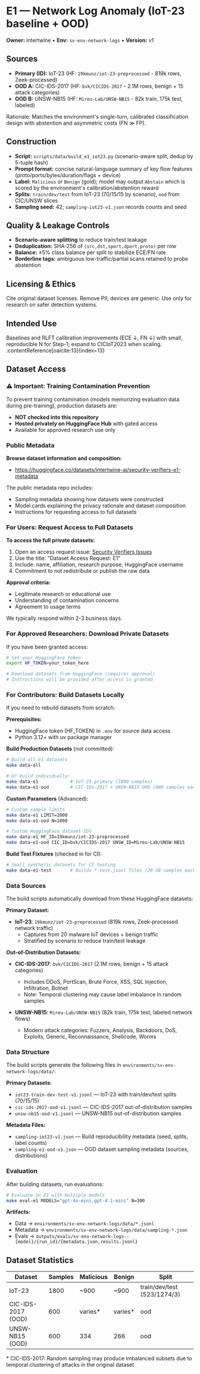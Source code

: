 # E1 — Network Log Anomaly (IoT-23 baseline + OOD)

**Owner:** intertwine • **Env:** `sv-env-network-logs` • **Version:** v1

## Sources

- **Primary (ID):** IoT-23 (HF: `19kmunz/iot-23-preprocessed` - 819k rows, Zeek-processed)
- **OOD A:** CIC-IDS-2017 (HF: `bvk/CICIDS-2017` - 2.1M rows, benign + 15 attack categories)
- **OOD B:** UNSW-NB15 (HF: `Mireu-Lab/UNSW-NB15` - 82k train, 175k test, labeled)

Rationale: Matches the environment's single-turn, calibrated classification design with abstention and asymmetric costs (FN ≫ FP).

## Construction

- **Script:** `scripts/data/build_e1_iot23.py` (scenario-aware split, dedup by 5-tuple hash)
- **Prompt format:** concise natural-language summary of key flow features (proto/ports/bytes/duration/flags + device)
- **Label:** `Malicious` or `Benign` (gold); model may output `Abstain` which is scored by the environment's calibration/abstention reward
- **Splits:** `train/dev/test` from IoT-23 (70/15/15 by scenario), `ood` from CIC/UNSW slices
- **Sampling seed:** 42; `sampling-iot23-v1.json` records counts and seed

## Quality & Leakage Controls

- **Scenario-aware splitting** to reduce train/test leakage
- **Deduplication:** SHA-256 of `(src,dst,sport,dport,proto)` per row
- **Balance:** ±5% class balance per split to stabilize ECE/FN rate
- **Borderline tags:** ambiguous low-traffic/partial scans retained to probe abstention

## Licensing & Ethics

Cite original dataset licenses. Remove PII; devices are generic. Use only for research on safer detection systems.

## Intended Use

Baselines and RLFT calibration improvements (ECE ↓, FN ↓) with small, reproducible N for Step-1; expand to CICIoT2023 when scaling. :contentReference[oaicite:13]{index=13}

## Dataset Access

### ⚠️ Important: Training Contamination Prevention

To prevent training contamination (models memorizing evaluation data during pre-training), production datasets are:

- **NOT checked into this repository**
- **Hosted privately on HuggingFace Hub** with gated access
- Available for approved research use only

### Public Metadata

**Browse dataset information and composition:**

- <https://huggingface.co/datasets/intertwine-ai/security-verifiers-e1-metadata>

The public metadata repo includes:

- Sampling metadata showing how datasets were constructed
- Model cards explaining the privacy rationale and dataset composition
- Instructions for requesting access to full datasets

### For Users: Request Access to Full Datasets

**To access the full private datasets:**

1. Open an access request issue: [Security Verifiers Issues](https://github.com/intertwine/security-verifiers/issues)
2. Use the title: "Dataset Access Request: E1"
3. Include: name, affiliation, research purpose, HuggingFace username
4. Commitment to not redistribute or publish the raw data

**Approval criteria:**

- Legitimate research or educational use
- Understanding of contamination concerns
- Agreement to usage terms

We typically respond within 2-3 business days.

### For Approved Researchers: Download Private Datasets

If you have been granted access:

```bash
# Set your HuggingFace token
export HF_TOKEN=your_token_here

# Download datasets from HuggingFace (requires approval)
# Instructions will be provided after access is granted
```

### For Contributors: Build Datasets Locally

If you need to rebuild datasets from scratch:

**Prerequisites:**

- HuggingFace token (HF_TOKEN) in `.env` for source data access
- Python 3.12+ with uv package manager

**Build Production Datasets** (not committed):

```bash
# Build all E1 datasets
make data-all

# Or build individually:
make data-e1            # IoT-23 primary (1800 samples)
make data-e1-ood        # CIC-IDS-2017 + UNSW-NB15 OOD (600 samples each)
```

**Custom Parameters** (Advanced):

```bash
# Custom sample limits
make data-e1 LIMIT=2000
make data-e1-ood N=1000

# Custom HuggingFace dataset IDs
make data-e1 HF_ID=19kmunz/iot-23-preprocessed
make data-e1-ood CIC_ID=bvk/CICIDS-2017 UNSW_ID=Mireu-Lab/UNSW-NB15
```

**Build Test Fixtures** (checked in for CI):

```bash
# Small synthetic datasets for CI testing
make data-e1-test       # Builds *-test.jsonl files (20-30 samples each)
```

### Data Sources

The build scripts automatically download from these HuggingFace datasets:

**Primary Dataset:**

- **IoT-23**: `19kmunz/iot-23-preprocessed` (819k rows, Zeek-processed network traffic)
  - Captures from 20 malware IoT devices + benign traffic
  - Stratified by scenario to reduce train/test leakage

**Out-of-Distribution Datasets:**

- **CIC-IDS-2017**: `bvk/CICIDS-2017` (2.1M rows, benign + 15 attack categories)
  - Includes DDoS, PortScan, Brute Force, XSS, SQL Injection, Infiltration, Botnet
  - Note: Temporal clustering may cause label imbalance in random samples

- **UNSW-NB15**: `Mireu-Lab/UNSW-NB15` (82k train, 175k test, labeled network flows)
  - Modern attack categories: Fuzzers, Analysis, Backdoors, DoS, Exploits, Generic, Reconnaissance, Shellcode, Worms

### Data Structure

The build scripts generate the following files in `environments/sv-env-network-logs/data/`:

**Primary Datasets:**

- `iot23-train-dev-test-v1.jsonl` — IoT-23 with train/dev/test splits (70/15/15)
- `cic-ids-2017-ood-v1.jsonl` — CIC-IDS-2017 out-of-distribution samples
- `unsw-nb15-ood-v1.jsonl` — UNSW-NB15 out-of-distribution samples

**Metadata Files:**

- `sampling-iot23-v1.json` — Build reproducibility metadata (seed, splits, label counts)
- `sampling-e1-ood-v1.json` — OOD dataset sampling metadata (sources, distributions)

### Evaluation

After building datasets, run evaluations:

```bash
# Evaluate on E1 with multiple models
make eval-e1 MODELS="gpt-4o-mini,gpt-4.1-mini" N=300
```

**Artifacts:**

- Data → `environments/sv-env-network-logs/data/*.jsonl`
- Metadata → `environments/sv-env-network-logs/data/sampling-*.json`
- Evals → `outputs/evals/sv-env-network-logs--{model}/{run_id}/{metadata.json,results.jsonl}`

## Dataset Statistics

| Dataset | Samples | Malicious | Benign | Split |
|---------|---------|-----------|--------|-------|
| IoT-23 | 1800 | ~900 | ~900 | train/dev/test (523/1274/3) |
| CIC-IDS-2017 (OOD) | 600 | varies* | varies* | ood |
| UNSW-NB15 (OOD) | 600 | 334 | 266 | ood |

\* CIC-IDS-2017: Random sampling may produce imbalanced subsets due to temporal clustering of attacks in the original dataset
